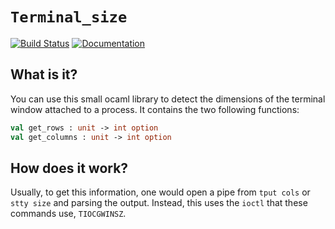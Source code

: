 # `Terminal_size`

[![Build Status][build_status_badge]][build_status_link]
[![Documentation][doc_badge]][doc_link]

## What is it?

You can use this small ocaml library to detect the dimensions of the terminal
window attached to a process. It contains the two following functions:

```ocaml
val get_rows : unit -> int option
val get_columns : unit -> int option
```

## How does it work?

Usually, to get this information, one would open a pipe from `tput cols` or
`stty size` and parsing the output. Instead, this uses the `ioctl` that these
commands use, `TIOCGWINSZ`.

[build_status_badge]: https://github.com/cryptosense/terminal_size/actions/workflows/main.yml/badge.svg
[build_status_link]: https://github.com/cryptosense/terminal_size/actions/workflows/main.yml
[doc_badge]: https://img.shields.io/badge/doc-online-blue.svg
[doc_link]: https://cryptosense.github.io/terminal_size/doc/
